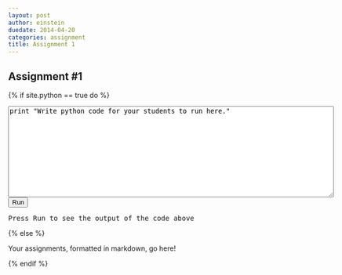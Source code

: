```yaml
---
layout: post
author: einstein
duedate: 2014-04-20
categories: assignment
title: Assignment 1
---
```


## Assignment #1

{% if site.python == true do %}

<form> 
	<textarea id="code" rows="12" cols="80">
print "Write python code for your students to run here."
	</textarea>
	<button type="button" onclick="runit()">Run</button> 
</form> 

<pre id="output">Press Run to see the output of the code above</pre>

{% else %}

Your assignments, formatted in markdown, go here!

{% endif %}